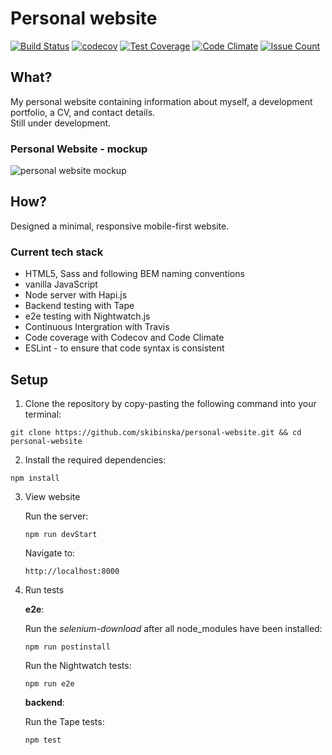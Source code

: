 # Personal website
[![Build Status](https://travis-ci.org/skibinska/personal-website.svg?branch=master)](https://travis-ci.org/skibinska/personal-website)
[![codecov](https://codecov.io/gh/skibinska/personal-website/branch/master/graph/badge.svg)](https://codecov.io/gh/skibinska/personal-website)
[![Test Coverage](https://codeclimate.com/github/skibinska/personal-website/badges/coverage.svg)](https://codeclimate.com/github/skibinska/personal-website/coverage)
[![Code Climate](https://codeclimate.com/github/skibinska/personal-website/badges/gpa.svg)](https://codeclimate.com/github/skibinska/personal-website)
[![Issue Count](https://codeclimate.com/github/skibinska/personal-website/badges/issue_count.svg)](https://codeclimate.com/github/skibinska/personal-website)

## What?

 My personal website containing information about myself, a development portfolio, a CV, and contact details.  
 Still under development.

 ### Personal Website - mockup

 ![personal website mockup](https://cloud.githubusercontent.com/assets/10700103/23277714/cc3c807e-fa06-11e6-8713-73b997ecfb3a.png)

## How?

Designed a minimal, responsive mobile-first website.

### Current tech stack

- HTML5, Sass and following BEM naming conventions
- vanilla JavaScript
- Node server with Hapi.js
- Backend testing with Tape
- e2e testing with Nightwatch.js
- Continuous Intergration with Travis
- Code coverage with Codecov and Code Climate
- ESLint - to ensure that code syntax is consistent

## Setup

1. Clone the repository by copy-pasting the following command into your terminal:

 ```
 git clone https://github.com/skibinska/personal-website.git && cd personal-website
 ```  
2. Install the required dependencies:

 ```
 npm install
 ```   
3. View website

   Run the server:
   ```
   npm run devStart
   ```
   Navigate to:
   ```
   http://localhost:8000
   ```  
4. Run tests

   **e2e**:  

   Run the *selenium-download* after all node_modules have been installed:  
   ```
   npm run postinstall
   ```  
   Run the Nightwatch tests:
    ```
   npm run e2e
   ```

   **backend**:  

   Run the Tape tests:
   ```
   npm test
   ```
